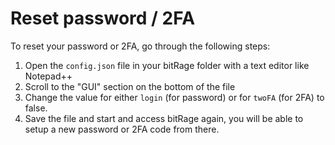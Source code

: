# Reset password / 2FA

To reset your password or 2FA, go through the following steps:  


1. Open the `config.json` file in your bitRage folder with a text editor like Notepad++ 
2. Scroll to the "GUI" section on the bottom of the file
3. Change the value for either `login` \(for password\) or for `twoFA` \(for 2FA\) to false.
4. Save the file and start and access bitRage again, you will be able to setup a new password or 2FA code from there.



